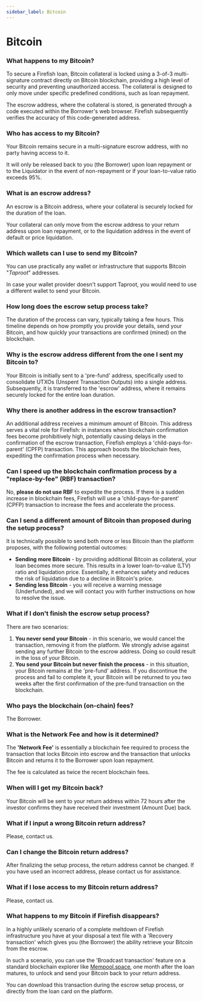 ```yaml
---
sidebar_label: Bitcoin
---
```


# Bitcoin

### What happens to my Bitcoin?

To secure a Firefish loan, Bitcoin collateral is locked using a 3-of-3 multi-signature contract directly on Bitcoin blockchain, providing a high level of security and preventing unauthorized access. The collateral is designed to only move under specific predefined conditions, such as loan repayment.

The escrow address, where the collateral is stored, is generated through a code executed within the Borrower's web browser. Firefish subsequently verifies the accuracy of this code-generated address.

### Who has access to my Bitcoin?

Your Bitcoin remains secure in a multi-signature escrow address, with no party having access to it.

It will only be released back to you (the Borrower) upon loan repayment or to the Liquidator in the event of non-repayment or if your loan-to-value ratio exceeds 95%.

### What is an escrow address?

An escrow is a Bitcoin address, where your collateral is securely locked for the duration of the loan.

Your collateral can only move from the escrow address to your return address upon loan repayment, or to the liquidation address in the event of default or price liquidation.

### Which wallets can I use to send my Bitcoin?

You can use practically any wallet or infrastructure that supports Bitcoin "*Taproot*" addresses.

In case your wallet provider doesn't support Taproot, you would need to use a different wallet to send your Bitcoin.

### How long does the escrow setup process take?

The duration of the process can vary, typically taking a few hours. This timeline depends on how promptly you provide your details, send your Bitcoin, and how quickly your transactions are confirmed (mined) on the blockchain.

### Why is the escrow address different from the one I sent my Bitcoin to?

Your Bitcoin is initially sent to a 'pre-fund' address, specifically used to consolidate UTXOs (Unspent Transaction Outputs) into a single address. Subsequently, it is transferred to the 'escrow' address, where it remains securely locked for the entire loan duration.

### Why there is another address in the escrow transaction?

An additional address receives a minimum amount of Bitcoin. This address serves a vital role for Firefish: in instances when blockchain confirmation fees become prohibitively high, potentially causing delays in the confirmation of the escrow transaction, Firefish employs a 'child-pays-for-parent' (CPFP) transaction. This approach boosts the blockchain fees, expediting the confirmation process when necessary.

### Can I speed up the blockchain confirmation process by a "replace-by-fee" (RBF) transaction?

No, **please do not use RBF** to expedite the process. If there is a sudden increase in blockchain fees, Firefish will use a 'child-pays-for-parent' (CPFP) transaction to increase the fees and accelerate the process.

### Can I send a different amount of Bitcoin than proposed during the setup process?

It is technically possible to send both more or less Bitcoin than the platform proposes, with the following potential outcomes:

- **Sending more Bitcoin** - by providing additional Bitcoin as collateral, your loan becomes more secure. This results in a lower loan-to-value (LTV) ratio and liquidation price. Essentially, it enhances safety and reduces the risk of liquidation due to a decline in Bitcoin's price.
- **Sending less Bitcoin** - you will receive a warning message (Underfunded), and we will contact you with further instructions on how to resolve the issue.

### What if I don't finish the escrow setup process?

There are two scenarios:

1. **You never send your Bitcoin** - in this scenario, we would cancel the transaction, removing it from the platform. We strongly advise against sending any further Bitcoin to the escrow address. Doing so could result in the loss of your Bitcoin.
2. **You send your Bitcoin but never finish the process** - in this situation, your Bitcoin remains at the 'pre-fund' address. If you discontinue the process and fail to complete it, your Bitcoin will be returned to you two weeks after the first confirmation of the pre-fund transaction on the blockchain.

### Who pays the blockchain (on-chain) fees?

The Borrower.

### What is the Network Fee and how is it determined?

The **'Network Fee'** is essentially a blockchain fee required to process the transaction that locks Bitcoin into escrow and the transaction that unlocks Bitcoin and returns it to the Borrower upon loan repayment.

The fee is calculated as twice the recent blockchain fees.

### When will I get my Bitcoin back?

Your Bitcoin will be sent to your return address within 72 hours after the investor confirms they have received their investment (Amount Due) back.

### What if I input a wrong Bitcoin return address?

Please, contact us.

### Can I change the Bitcoin return address?

After finalizing the setup process, the return address cannot be changed. If you have used an incorrect address, please contact us for assistance.

### What if I lose access to my Bitcoin return address?

Please, contact us.

### What happens to my Bitcoin if Firefish disappears?

In a highly unlikely scenario of a complete meltdown of Firefish infrastructure you have at your disposal a text file with a 'Recovery transaction' which gives you (the Borrower) the ability retrieve your Bitcoin from the escrow.

In such a scenario, you can use the 'Broadcast transaction' feature on a standard blockchain explorer like [Mempool.space](http://Mempool.space), one month after the loan matures, to unlock and send your Bitcoin back to your return address.

You can download this transaction during the escrow setup process, or directly from the loan card on the platform.